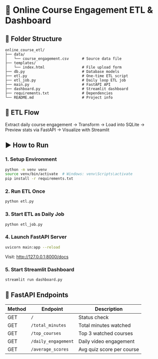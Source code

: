 # 📘 Online Course Engagement ETL & Dashboard

## 📁 Folder Structure
```
online_course_etl/
├── data/
│   └── course_engagement.csv      # Source data file
├── templates/
│   └── index.html                 # File upload form
├── db.py                          # Database models
├── etl.py                         # One-time ETL script
├── etl_job.py                     # Daily loop ETL job
├── main.py                        # FastAPI API
├── dashboard.py                   # Streamlit dashboard
├── requirements.txt               # Dependencies
└── README.md                      # Project info
```

## 🔄 ETL Flow
Extract daily course engagement → Transform → Load into SQLite → Preview stats via FastAPI → Visualize with Streamlit

## ▶️ How to Run

### 1. Setup Environment
```bash
python -m venv venv
source venv/bin/activate  # Windows: venv\Scripts\activate
pip install -r requirements.txt
```

### 2. Run ETL Once
```bash
python etl.py
```

### 3. Start ETL as Daily Job
```bash
python etl_job.py
```

### 4. Launch FastAPI Server
```bash
uvicorn main:app --reload
```

Visit: http://127.0.0.1:8000/docs

### 5. Start Streamlit Dashboard
```bash
streamlit run dashboard.py
```

## 🧠 FastAPI Endpoints

| Method | Endpoint            | Description               |
|--------|---------------------|---------------------------|
| GET    | `/`                 | Status check              |
| GET    | `/total_minutes`    | Total minutes watched     |
| GET    | `/top_courses`      | Top 3 watched courses     |
| GET    | `/daily_engagement` | Daily video engagement    |
| GET    | `/average_scores`   | Avg quiz score per course |
